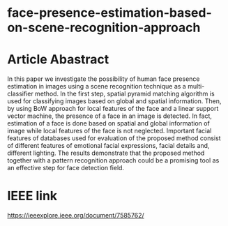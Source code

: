 # face-presence-estimation-based-on-scene-recognition-approach


# Article Abastract
In this paper we investigate the possibility of human face presence estimation in images using a scene recognition technique as a multi-classifier method. In the first step, spatial pyramid matching algorithm is used for classifying images based on global and spatial information. Then, by using BoW approach for local features of the face and a linear support vector machine, the presence of a face in an image is detected. In fact, estimation of a face is done based on spatial and global information of image while local features of the face is not neglected. Important facial features of databases used for evaluation of the proposed method consist of different features of emotional facial expressions, facial details and, different lighting. The results demonstrate that the proposed method together with a pattern recognition approach could be a promising tool as an effective step for face detection field.

# IEEE link
https://ieeexplore.ieee.org/document/7585762/
